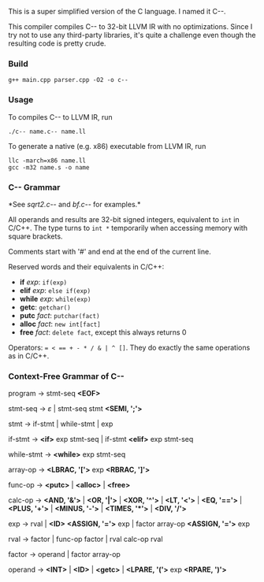 This is a super simplified version of the C language. I named it C--.

This compiler compiles C-- to 32-bit LLVM IR with no optimizations. Since I try not to use any third-party libraries, it's quite a challenge even though the resulting code is pretty crude.

### Build

```
g++ main.cpp parser.cpp -O2 -o c--
```

### Usage

To compiles C-- to LLVM IR, run

```
./c-- name.c-- name.ll
```

To generate a native (e.g. x86) executable from LLVM IR, run

```
llc -march=x86 name.ll
gcc -m32 name.s -o name
```

### C-- Grammar

\*See *sqrt2.c--* and *bf.c--* for examples.\*

All operands and results are 32-bit signed integers, equivalent to `int` in C/C++. The type turns to `int *` temporarily when accessing memory with square brackets.

Comments start with '#' and end at the end of the current line.

Reserved words and their equivalents in C/C++:

-   $\mathbf{if}~exp$: `if(exp)`
-   $\mathbf{elif}~exp$: `else if(exp)`
-   $\mathbf{while}~exp$: `while(exp)`
-   $\mathbf{getc}$: `getchar()`
-   $\mathbf{putc}~fact$: `putchar(fact)`
-   $\mathbf{alloc}~fact$: `new int[fact]`
-   $\mathbf{free}~fact$: `delete fact`, except this always returns 0

Operators: `= < == + - * / & | ^ []`. They do exactly the same operations as in C/C++.

### Context-Free Grammar of C--

program $\rightarrow$ stmt-seq **\<EOF\>**

stmt-seq $\rightarrow$ $\varepsilon$ | stmt-seq stmt **\<SEMI, ';'\>**

stmt $\rightarrow$ if-stmt | while-stmt | exp

if-stmt $\rightarrow$ **\<if\>** exp stmt-seq | if-stmt **\<elif\>** exp stmt-seq

while-stmt $\rightarrow$ **\<while\>** exp stmt-seq

array-op $\rightarrow$ **\<LBRAC, '['\>** exp **\<RBRAC, ']'\>**

func-op $\rightarrow$ **\<putc\>** | **\<alloc\>** | **\<free\>**

calc-op $\rightarrow$ **\<AND, '&'\>** | **\<OR, '|'\>** | **\<XOR, '^'\>** | **\<LT, '<'\>** | **\<EQ, '=='\>** | **\<PLUS, '+'\>** | **\<MINUS, '-'\>** | **\<TIMES, '*'\>** | **\<DIV, '/'\>**

exp $\rightarrow$ rval | **\<ID\>** **\<ASSIGN, '='\>** exp | factor array-op **\<ASSIGN, '='\>** exp

rval $\rightarrow$ factor | func-op factor | rval calc-op rval

factor $\rightarrow$ operand | factor array-op

operand $\rightarrow$ **\<INT\>** | **\<ID\>** | **\<getc\>** | **\<LPARE, '('\>** exp **\<RPARE, ')'\>**


